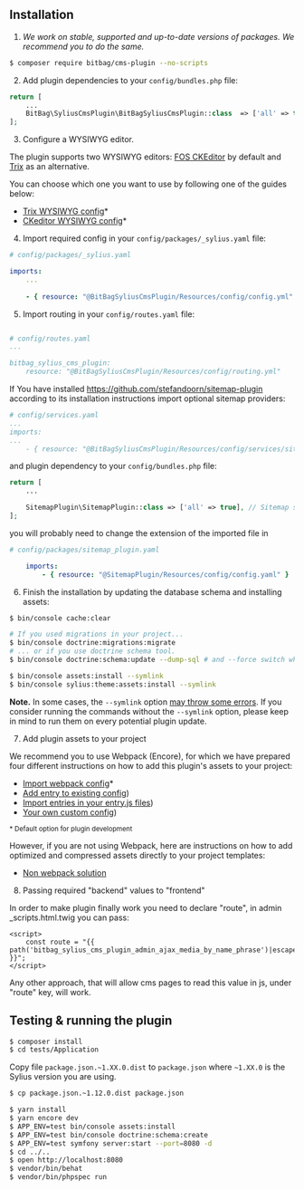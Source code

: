 ## Installation


1. *We work on stable, supported and up-to-date versions of packages. We recommend you to do the same.*

```bash
$ composer require bitbag/cms-plugin --no-scripts
```

2. Add plugin dependencies to your `config/bundles.php` file:

```php
return [
    ...
    BitBag\SyliusCmsPlugin\BitBagSyliusCmsPlugin::class  => ['all' => true],
];
```

3. Configure a WYSIWYG editor.

The plugin supports two WYSIWYG editors: [FOS CKEditor](https://symfony.com/doc/master/bundles/FOSCKEditorBundle/usage/ckeditor.html) by default and [Trix](https://trix-editor.org/) as an alternative. 

You can choose which one you want to use by following one of the guides below:

- [Trix WYSIWYG config](./trix-config.md)*
- [CKeditor WYSIWYG config](./ckeditor-config.md)*

4. Import required config in your `config/packages/_sylius.yaml` file:
```yaml
# config/packages/_sylius.yaml

imports:
    ...
    
    - { resource: "@BitBagSyliusCmsPlugin/Resources/config/config.yml" }
```

5. Import routing in your `config/routes.yaml` file:

```yaml

# config/routes.yaml
...

bitbag_sylius_cms_plugin:
    resource: "@BitBagSyliusCmsPlugin/Resources/config/routing.yml"
```
If You have installed https://github.com/stefandoorn/sitemap-plugin according to its installation instructions
import optional sitemap providers:
```yaml
# config/services.yaml
...
imports:
...
    - { resource: "@BitBagSyliusCmsPlugin/Resources/config/services/sitemap_provider.yml" }
```

and plugin dependency to your `config/bundles.php` file:
```php
return [
    ...

    SitemapPlugin\SitemapPlugin::class => ['all' => true], // Sitemap support
];
```

you will probably need to change the extension of the imported file in 

```yaml
# config/packages/sitemap_plugin.yaml

    imports:
        - { resource: "@SitemapPlugin/Resources/config/config.yaml" }
```

6. Finish the installation by updating the database schema and installing assets:

```bash
$ bin/console cache:clear

# If you used migrations in your project...
$ bin/console doctrine:migrations:migrate
# ... or if you use doctrine schema tool.
$ bin/console doctrine:schema:update --dump-sql # and --force switch when you're ready :)

$ bin/console assets:install --symlink
$ bin/console sylius:theme:assets:install --symlink
```

**Note.** In some cases, the `--symlink` option [may throw some errors](https://github.com/Sylius/SyliusThemeBundle/issues/91). If you consider running the commands without the `--symlink` option, please keep in mind to run them on every potential plugin update.

7. Add plugin assets to your project

We recommend you to use Webpack (Encore), for which we have prepared four different instructions on how to add this plugin's assets to your project:

- [Import webpack config](./01.1-webpack-config.md)*
- [Add entry to existing config](./01.2-webpack-entry.md))
- [Import entries in your entry.js files](./01.3-import-entry.md))
- [Your own custom config](./01.4-custom-solution.md))

<small>* Default option for plugin development</small>


However, if you are not using Webpack, here are instructions on how to add optimized and compressed assets directly to your project templates:

- [Non webpack solution](./01.5-non-webpack.md)

8. Passing required "backend" values to "frontend"

In order to make plugin finally work you need to declare "route", in admin _scripts.html.twig you can pass:

```
<script>
    const route = "{{ path('bitbag_sylius_cms_plugin_admin_ajax_media_by_name_phrase')|escape('js') }}";
</script>
```

Any other approach, that will allow cms pages to read this value in js, under "route" key, will work. 

## Testing & running the plugin
```bash
$ composer install
$ cd tests/Application
```
Copy file `package.json.~1.XX.0.dist` to `package.json` where `~1.XX.0` is the Sylius version you are using.

```bash
$ cp package.json.~1.12.0.dist package.json
```

```bash
$ yarn install
$ yarn encore dev
$ APP_ENV=test bin/console assets:install
$ APP_ENV=test bin/console doctrine:schema:create
$ APP_ENV=test symfony server:start --port=8080 -d
$ cd ../..
$ open http://localhost:8080
$ vendor/bin/behat
$ vendor/bin/phpspec run
```
